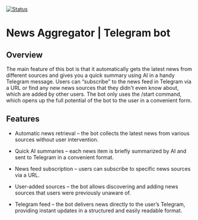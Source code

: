 [![Status](https://aggregator.winslinn.dpdns.org/badge)](https://t.me/winslinn_server_bot)

# News Aggregator | Telegram bot

## Overview
The main feature of this bot is that it automatically gets the latest news from different sources and gives you a quick summary using AI in a handy Telegram message. Users can “subscribe” to the news feed in Telegram via a URL or find any new news sources that they didn't even know about, which are added by other users. The bot only uses the /start command, which opens up the full potential of the bot to the user in a convenient form.



## Features

- Automatic news retrieval – the bot collects the latest news from various sources without user intervention.

- Quick AI summaries – each news item is briefly summarized by AI and sent to Telegram in a convenient format.

- News feed subscription – users can subscribe to specific news sources via a URL.

- User-added sources – the bot allows discovering and adding news sources that users were previously unaware of.

- Telegram feed – the bot delivers news directly to the user’s Telegram, providing instant updates in a structured and easily readable format.